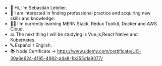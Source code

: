 - 👋 Hi, I’m Sebastián Letelier.
- 👀 I am interested in finding professional practice and acquiring new skills and knowledge.
- 👨‍💻 I’m currently learning MERN Stack, Redux Toolkit, Docker and AWS Cloud.
- 🔜 The next thing I will be studying is Vue.js,React Native and Kubernetes.
- 🔤 Español / English.
- 📚 Node Certificate -> https://www.udemy.com/certificate/UC-30a6e624-4165-4982-a4a8-1b355c1a9377/



